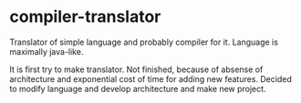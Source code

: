 # compiler-translator
Translator of simple language and  probably compiler for it. Language is maximally java-like.

It is first try to make translator. 
Not finished, because of absense of architecture and exponential cost of time for adding new features.
Decided to modify language and develop architecture and make new project.

